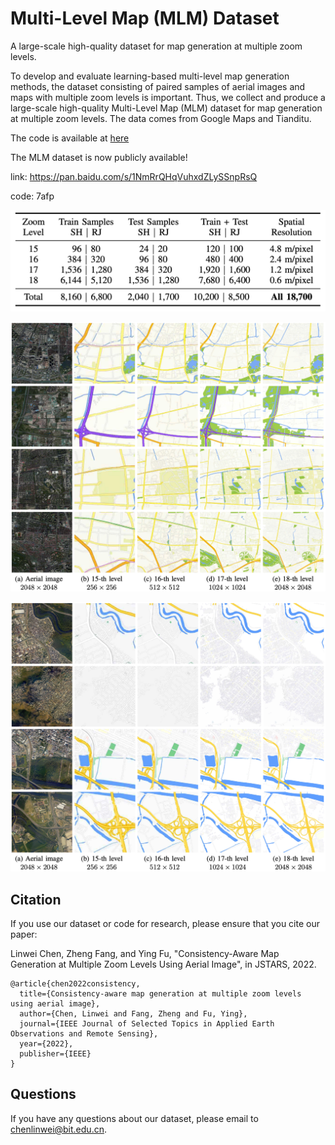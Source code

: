# Multi-Level Map (MLM) Dataset

A large-scale high-quality dataset for map generation at multiple zoom levels.

To develop and evaluate learning-based multi-level map generation methods, the dataset consisting of paired samples of aerial images and maps with multiple zoom levels is important. Thus, we collect and produce a large-scale high-quality Multi-Level Map (MLM) dataset for map generation at multiple zoom levels. The data comes from Google Maps and Tianditu. 

The code is available at [here](https://github.com/FZfangzheng/SI-LACMMT)

The MLM dataset is now publicly available!

link: https://pan.baidu.com/s/1NmRrQHqVuhxdZLySSnpRsQ 

code: 7afp

![](static/overview.png)

![](./static/shanghai.png)



![](./static/rio.png)





## Citation

If you use our dataset or code for research, please ensure that you cite our paper:

Linwei Chen, Zheng Fang, and Ying Fu, "Consistency-Aware Map Generation at Multiple Zoom Levels Using Aerial Image", in JSTARS, 2022.

```
@article{chen2022consistency,
  title={Consistency-aware map generation at multiple zoom levels using aerial image},
  author={Chen, Linwei and Fang, Zheng and Fu, Ying},
  journal={IEEE Journal of Selected Topics in Applied Earth Observations and Remote Sensing},
  year={2022},
  publisher={IEEE}
}
```



## Questions

If you have any questions about our dataset, please email to [chenlinwei@bit.edu.cn](mailto:chenlinwei@bit.edu.cn).
